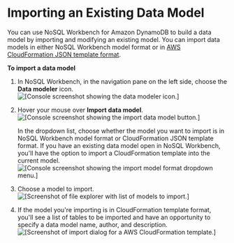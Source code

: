 # Importing an Existing Data Model<a name="workbench.Modeler.ImportExisting"></a>

You can use NoSQL Workbench for Amazon DynamoDB to build a data model by importing and modifying an existing model\. You can import data models in either NoSQL Workbench model format or in [AWS CloudFormation JSON template format](https://docs.aws.amazon.com/AWSCloudFormation/latest/UserGuide/aws-resource-dynamodb-table.html)\.

**To import a data model**

1. In NoSQL Workbench, in the navigation pane on the left side, choose the **Data modeler** icon\.  
![\[Console screenshot showing the data modeler icon.\]](http://docs.aws.amazon.com/amazondynamodb/latest/developerguide/images/workbench/DesignerChoose.png)

1. Hover your mouse over **Import data model**\.  
![\[Console screenshot showing the import data model button.\]](http://docs.aws.amazon.com/amazondynamodb/latest/developerguide/images/workbench/DesignerImportModel.png)

   In the dropdown list, choose whether the model you want to import is in NoSQL Workbench model format or CloudFormation JSON template format\. If you have an existing data model open in NoSQL Workbench, you'll have the option to import a CloudFormation template into the current model\.  
![\[Console screenshot showing the import model format dropdown menu.\]](http://docs.aws.amazon.com/amazondynamodb/latest/developerguide/images/workbench/DesignerImportModelDropdown.png)

1. Choose a model to import\.  
![\[Screenshot of file explorer with list of models to import.\]](http://docs.aws.amazon.com/amazondynamodb/latest/developerguide/images/workbench/DesignerImportModelSelect.png)

1. If the model you're importing is in CloudFormation template format, you'll see a list of tables to be imported and have an opportunity to specify a data model name, author, and description\.  
![\[Screenshot of import dialog for a AWS CloudFormation template.\]](http://docs.aws.amazon.com/amazondynamodb/latest/developerguide/images/workbench/DesignerImportCloudFormationModel.png)